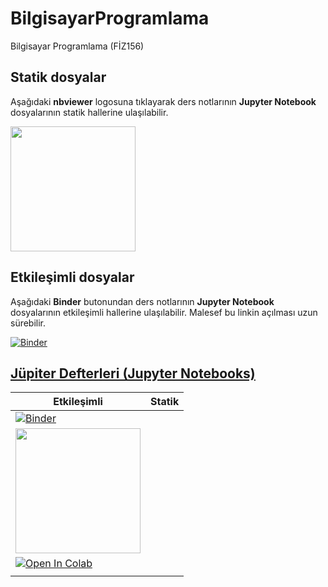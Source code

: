 # BilgisayarProgramlama
Bilgisayar Programlama (FİZ156)

## Statik dosyalar
Aşağıdaki **nbviewer** logosuna tıklayarak ders notlarının **Jupyter Notebook** dosyalarının statik hallerine ulaşılabilir.

[<img width=200 src='https://nbviewer.jupyter.org/static/img/nav_logo.svg'>](https://nbviewer.jupyter.org/github/mkarakoc/BilgisayarProgramlama/tree/master/dersnotlari)

## Etkileşimli dosyalar
Aşağıdaki **Binder** butonundan ders notlarının **Jupyter Notebook** dosyalarının etkileşimli hallerine ulaşılabilir. Malesef bu linkin açılması uzun sürebilir.

[![Binder](https://mybinder.org/badge_logo.svg)](https://mybinder.org/v2/gh/mkarakoc/BilgisayarProgramlama/master)



## [Jüpiter Defterleri (Jupyter Notebooks)](https://jupyter.org/)

| Etkileşimli  | Statik   |
|---|---|
| [![Binder](https://mybinder.org/badge_logo.svg)](https://mybinder.org/v2/gh/mkarakoc/BilgisayarProgramlama/master) | 
[<img width=200 src='https://nbviewer.jupyter.org/static/img/nav_logo.svg'>](https://nbviewer.jupyter.org/github/mkarakoc/BilgisayarProgramlama/tree/master/dersnotlari) |
|[![Open In Colab](https://colab.research.google.com/assets/colab-badge.svg)](https://colab.research.google.com/github/mkarakoc/BilgisayarProgramlama)
| |




